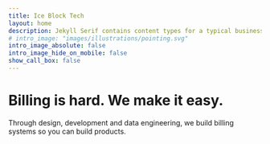 ```yaml
---
title: Ice Block Tech
layout: home
description: Jekyll Serif contains content types for a typical business website. The theme is fully responsive, blazing fast and artfully illustrated.
# intro_image: "images/illustrations/pointing.svg"
intro_image_absolute: false
intro_image_hide_on_mobile: false
show_call_box: false
---
```


# Billing is hard. We make it easy.

Through design, development and data engineering, we build billing systems so you can build products.
